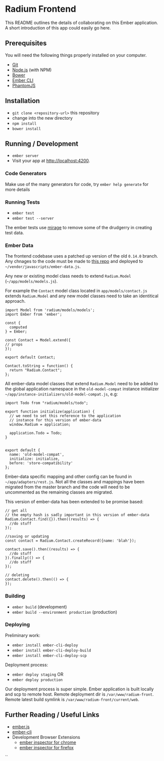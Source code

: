 # Radium Frontend

This README outlines the details of collaborating on this Ember application.
A short introduction of this app could easily go here.

## Prerequisites

You will need the following things properly installed on your computer.

* [Git](http://git-scm.com/)
* [Node.js](http://nodejs.org/) (with NPM)
* [Bower](http://bower.io/)
* [Ember CLI](http://www.ember-cli.com/)
* [PhantomJS](http://phantomjs.org/)

## Installation

* `git clone <repository-url>` this repository
* change into the new directory
* `npm install`
* `bower install`

## Running / Development

* `ember server`
* Visit your app at [http://localhost:4200](http://localhost:4200).

### Code Generators

Make use of the many generators for code, try `ember help generate` for more details

### Running Tests

* `ember test`
* `ember test --server`

The ember tests use [mirage](http://www.ember-cli-mirage.com/docs/v0.1.x/) to remove some of the drudgerry in creating test data.

### Ember Data
The frontend codebase uses a patched up version of the old ```0.14.0``` branch.  Any chnages to the code must be made to [this repo](https://github.com/radiumsoftware/data) and deployed to ```~/vendor/javascripts/ember-data.js```.

Any new or existing model class needs to extend ```Radium.Model``` (```~/app/models/models.js```).

For example the ```Contact``` model class located in ```app/models/contact.js``` extends ```Radium.Model``` and any new model classes need to take an identitical approach.


```
import Model from 'radium/models/models';
import Ember from 'ember';

const {
  computed
} = Ember;

const Contact = Model.extend({
// props
});

export default Contact;

Contact.toString = function() {
  return "Radium.Contact";
};

```


All ember-data model classes that extend ```Radium.Model``` need to be added to the global application namespace in the ```old-model-compat``` instance initializer ```~/app/instance-initializers/old-model-compat.js```, e.g:

```
import Todo from "radium/models/todo";

export function initialize(application) {
  // we need to set this reference to the application
  // instance for this version of ember-data
  window.Radium = application;

  application.Todo = Todo;
}


export default {
  name: 'old-model-compat',
  initialize: initialize,
  before: 'store-compatibility'
};

```

Ember-data specific mapping and other config can be found in ```~/app/adapters/rest.js```.  Not all the classes and mappings have been migrated from the master branch and the code will need to be uncommented as the remaining classes are migrated.

This version of ember-data has been extended to be promise based:


```
// get all
// the empty hash is sadly important in this version of ember-data
Radium.Contact.find({}).then((results) => {
  //do stuff
});

//saving or updating
const contact = Radium.Contact.createRecord({name: 'blah'});

contact.save().then((results) => {
  //do stuff
}).finally(() => {
  //do stuff
});

// deleting
contact.delete().then(() => {
});
```

### Building

* `ember build` (development)
* `ember build --environment production` (production)

### Deploying

Preliminary work:

* `ember install ember-cli-deploy`
* `ember install ember-cli-deploy-build`
* `ember install ember-cli-deploy-scp`

Deployment process:

* `ember deploy staging`
OR
* `ember deploy production`

Our deployment process is super simple. Ember application is built locally and scp to remote host.
Remote deployment dir is `/var/www/radium-front`.
Remote latest build symlink is `/var/www/radium-front/current/web`.

## Further Reading / Useful Links

* [ember.js](http://emberjs.com/)
* [ember-cli](http://www.ember-cli.com/)
* Development Browser Extensions
  * [ember inspector for chrome](https://chrome.google.com/webstore/detail/ember-inspector/bmdblncegkenkacieihfhpjfppoconhi)
  * [ember inspector for firefox](https://addons.mozilla.org/en-US/firefox/addon/ember-inspector/)

``
